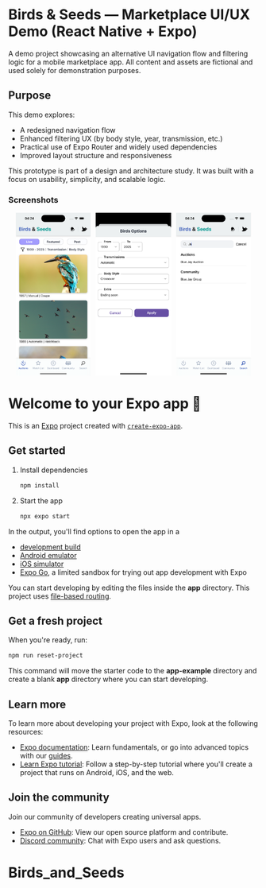 # Birds & Seeds — Marketplace UI/UX Demo (React Native + Expo)

A demo project showcasing an alternative UI navigation flow and filtering logic for a mobile marketplace app. All content and assets are fictional and used solely for demonstration purposes.

## Purpose

This demo explores:

- A redesigned navigation flow
- Enhanced filtering UX (by body style, year, transmission, etc.)
- Practical use of Expo Router and widely used dependencies
- Improved layout structure and responsiveness

This prototype is part of a design and architecture study.
It was built with a focus on usability, simplicity, and scalable logic.

### Screenshots

<div style="display: flex; gap: 10px; justify-content: center;">
  <img src="./screenshots/home.png" width="30%" />
  <img src="./screenshots/filters.png" width="30%" />
  <img src="./screenshots/search.png" width="30%" />
</div>

# Welcome to your Expo app 👋

This is an [Expo](https://expo.dev) project created with [`create-expo-app`](https://www.npmjs.com/package/create-expo-app).

## Get started

1. Install dependencies

   ```bash
   npm install
   ```

2. Start the app

   ```bash
   npx expo start
   ```

In the output, you'll find options to open the app in a

- [development build](https://docs.expo.dev/develop/development-builds/introduction/)
- [Android emulator](https://docs.expo.dev/workflow/android-studio-emulator/)
- [iOS simulator](https://docs.expo.dev/workflow/ios-simulator/)
- [Expo Go](https://expo.dev/go), a limited sandbox for trying out app development with Expo

You can start developing by editing the files inside the **app** directory. This project uses [file-based routing](https://docs.expo.dev/router/introduction).

## Get a fresh project

When you're ready, run:

```bash
npm run reset-project
```

This command will move the starter code to the **app-example** directory and create a blank **app** directory where you can start developing.

## Learn more

To learn more about developing your project with Expo, look at the following resources:

- [Expo documentation](https://docs.expo.dev/): Learn fundamentals, or go into advanced topics with our [guides](https://docs.expo.dev/guides).
- [Learn Expo tutorial](https://docs.expo.dev/tutorial/introduction/): Follow a step-by-step tutorial where you'll create a project that runs on Android, iOS, and the web.

## Join the community

Join our community of developers creating universal apps.

- [Expo on GitHub](https://github.com/expo/expo): View our open source platform and contribute.
- [Discord community](https://chat.expo.dev): Chat with Expo users and ask questions.

# Birds_and_Seeds